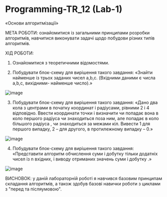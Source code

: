# Programming-TR_12 (Lab-1)
«Основи алгоритмізації»

МЕТА РОБОТИ: ознайомитися із загальними принципами розробки алгоритмів, навчитися виконувати задачі щодо побудови різних типів алгоритмів.

ХІД РОБОТИ:
1. Ознайомитися з теоретичними відомостями.

2. Побудувати блок-схему для вирішення такого
завдання: «Знайти найменше із трьох заданих чисел a,b,c. (Вхідними даними є числа
a,b,c, вихідними- найменше число).»

![image](https://github.com/Reckven/Programming-TR_12/assets/131643668/cd6a76cf-073f-4444-9a40-1b96933b5cc0)

3. Побудувати блок-схему для вирішення такого
завдання: «Дано два кола з центрами в початку координат і радіусами, рівними 2 і 4
відповідно. Ввести координати точки і визначити чи попадає вона в коло першого
радіуса чи знаходиться поза ним, але попадає в коло більшого радіуса , чи
знаходиться за межами кіл. Вивести 1 для першого випадку, 2 – для другого, в
протилежному випадку – 0.»

![image](https://github.com/Reckven/Programming-TR_12/assets/131643668/f3c41d2c-1d6a-44d7-acca-1452d17570c0)

4. Побудувати блок-схему для вирішення такого
завдання: «Представити алгоритм обчислення суми і добутку тільки додатніх чисел
із n вхідних, і виводу отриманих значень суми і добутку .»

![image](https://github.com/Reckven/Programming-TR_12/assets/131643668/84a0e475-091c-4fd3-8af5-f2d47da78de3)

ВИСНОВОК: у даній лабораторній роботі я навчився базовим принципам складання алгоритмів, а також здобув базові навички роботи з циклами з "перед та післяумовою".



